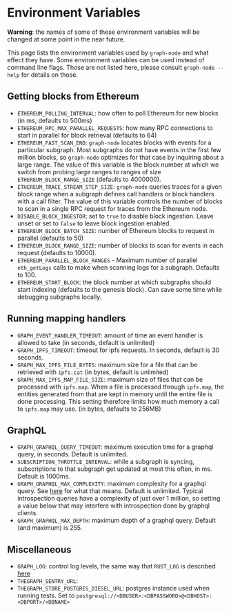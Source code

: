 # Environment Variables

**Warning**: the names of some of these environment variables will be changed at
some point in the near future.

This page lists the environment variables used by `graph-node` and what effect
they have. Some environment variables can be used instead of command line flags.
Those are not listed here, please consult `graph-node --help` for details on
those.

## Getting blocks from Ethereum

* `ETHEREUM_POLLING_INTERVAL`: how often to poll Ethereum for new blocks (in ms,
defaults to 500ms)
* `ETHEREUM_RPC_MAX_PARALLEL_REQUESTS`: how many RPC connections to start in
parallel for block retrieval (defaults to 64)
* `ETHEREUM_FAST_SCAN_END`: `graph-node` locates blocks with events for a
  particular subgraph. Most subgraphs do not have events in the first few
  million blocks, so `graph-node` optimizes for that case by inquiring about a
  large range. The value of this variable is the block number at which we switch
  from probing large ranges to ranges of size `ETHEREUM_BLOCK_RANGE_SIZE`
  (defaults to 4000000).
* `ETHEREUM_TRACE_STREAM_STEP_SIZE`: `graph-node` queries traces for a given
  block range when a subgraph defines call handlers or block handlers with a
  call filter. The value of this variable controls the number of blocks to scan
  in a single RPC request for traces from the Ethereum node.
* `DISABLE_BLOCK_INGESTOR`: set to `true` to disable block ingestion. Leave
  unset or set to `false` to leave block ingestion enabled.
* `ETHEREUM_BLOCK_BATCH_SIZE`: number of Ethereum blocks to request in parallel
  (defaults to 50)
* `ETHEREUM_BLOCK_RANGE_SIZE`: number of blocks to scan for events in each
  request (defaults to 10000).
* `ETHEREUM_PARALLEL_BLOCK_RANGES` - Maximum number of parallel `eth_getLogs`
  calls to make when scanning logs for a subgraph. Defaults to 100.
* `ETHEREUM_START_BLOCK`: the block number at which subgraphs should start
  indexing (defaults to the genesis block). Can save some time while debugging
  subgraphs locally.

## Running mapping handlers

* `GRAPH_EVENT_HANDLER_TIMEOUT`: amount of time an event handler is allowed to
  take (in seconds, default is unlimited)
* `GRAPH_IPFS_TIMEOUT`: timeout for ipfs requests. In seconds, default is 30
  seconds.
* `GRAPH_MAX_IPFS_FILE_BYTES`: maximum size for a file that can be retrieved
  with `ipfs.cat` (in bytes, default is unlimited)
* `GRAPH_MAX_IPFS_MAP_FILE_SIZE`: maximum size of files that can be processed
  with `ipfs.map`. When a file is processed through `ipfs.map`, the entities
  generated from that are kept in memory until the entire file is done
  processing. This setting therefore limits how much memory a call to `ipfs.map`
  may use. (in bytes, defaults to 256MB)

## GraphQL

* `GRAPH_GRAPHQL_QUERY_TIMEOUT`: maximum execution time for a graphql query, in
  seconds. Default is unlimited.
* `SUBSCRIPTION_THROTTLE_INTERVAL`: while a subgraph is syncing, subscriptions
  to that subgraph get updated at most this often, in ms. Default is 1000ms.
* `GRAPH_GRAPHQL_MAX_COMPLEXITY`: maximum complexity for a graphql query. See
  [here](https://developer.github.com/v4/guides/resource-limitations) for what
  that means. Default is unlimited. Typical introspection queries have a
  complexity of just over 1 million, so setting a value below that may interfere
  with introspection done by graphql clients.
* `GRAPH_GRAPHQL_MAX_DEPTH`: maximum depth of a graphql query. Default (and
  maximum) is 255.

## Miscellaneous

* `GRAPH_LOG`: control log levels, the same way that `RUST_LOG` is described
[here](https://docs.rs/env_logger/0.6.0/env_logger/)
* `THEGRAPH_SENTRY_URL`:
* `THEGRAPH_STORE_POSTGRES_DIESEL_URL`: postgres instance used when running
   tests. Set to `postgresql://<DBUSER>:<DBPASSWORD>@<DBHOST>:<DBPORT>/<DBNAME>`
